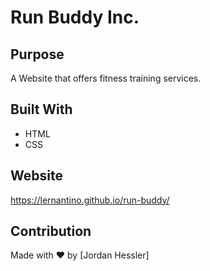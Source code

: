 # Run Buddy Inc.

## Purpose 
A Website that offers fitness training services.

## Built With
* HTML
* CSS

## Website
https://lernantino.github.io/run-buddy/

## Contribution
Made with &#10084;&#65039; by [Jordan Hessler]
